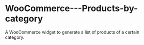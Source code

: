 # WooCommerce---Products-by-category
A WooCommerce widget to generate a list of products of a certain category.
